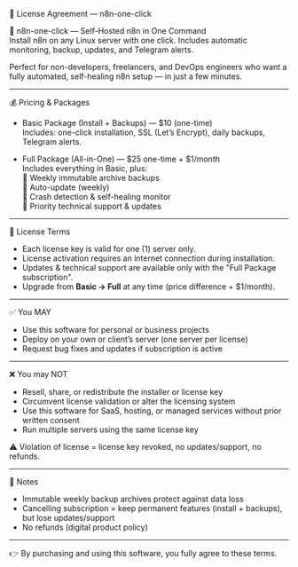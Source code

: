 📜 License Agreement — n8n-one-click

🚀 n8n-one-click — Self-Hosted n8n in One Command  
Install n8n on any Linux server with one click. Includes automatic monitoring, backup, updates, and Telegram alerts.  

Perfect for non-developers, freelancers, and DevOps engineers who want a fully automated, self-healing n8n setup — in just a few minutes.  

---

💰 Pricing & Packages

- Basic Package (Install + Backups) — $10 (one-time)  
  Includes: one-click installation, SSL (Let’s Encrypt), daily backups, Telegram alerts.  

- Full Package (All-in-One) — $25 one-time + $1/month  
  Includes everything in Basic, plus:  
  🔹 Weekly immutable archive backups  
  🔹 Auto-update (weekly)  
  🔹 Crash detection & self-healing monitor  
  🔹 Priority technical support & updates  

---

📜 License Terms

- Each license key is valid for one (1) server only.  
- License activation requires an internet connection during installation.  
- Updates & technical support are available only with the "Full Package subscription".  
- Upgrade from **Basic → Full** at any time (price difference + $1/month).  

---

✅ You MAY
- Use this software for personal or business projects  
- Deploy on your own or client’s server (one server per license)  
- Request bug fixes and updates if subscription is active  

---

❌ You may NOT
- Resell, share, or redistribute the installer or license key  
- Circumvent license validation or alter the licensing system  
- Use this software for SaaS, hosting, or managed services without prior written consent  
- Run multiple servers using the same license key  

⚠️ Violation of license = license key revoked, no updates/support, no refunds.  

---

📌 Notes
- Immutable weekly backup archives protect against data loss  
- Cancelling subscription = keep permanent features (install + backups), but lose updates/support  
- No refunds (digital product policy)  

---

👉 By purchasing and using this software, you fully agree to these terms.  

